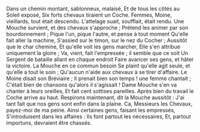 Dans un chemin montant, sablonneux, malaisé,
Et de tous les côtés au Soleil exposé,
Six forts chevaux tiraient un Coche.
Femmes, Moine, vieillards, tout était descendu.
L'attelage suait, soufflait, était rendu.
Une Mouche survient, et des chevaux s'approche ;
Prétend les animer par son bourdonnement ;
Pique l'un, pique l'autre, et pense à tout moment
Qu'elle fait aller la machine,
S'assied sur le timon, sur le nez du Cocher ;
Aussitôt que le char chemine,
Et qu'elle voit les gens marcher,
Elle s'en attribue uniquement la gloire ;
Va, vient, fait l'empressée ; il semble que ce soit
Un Sergent de bataille allant en chaque endroit
Faire avancer ses gens, et hâter la victoire.
La Mouche en ce commun besoin
Se plaint qu'elle agit seule, et qu'elle a tout le soin ;
Qu'aucun n'aide aux chevaux à se tirer d'affaire.
Le Moine disait son Bréviaire ;
Il prenait bien son temps ! une femme chantait ;
C'était bien de chansons qu'alors il s'agissait !
Dame Mouche s'en va chanter à leurs oreilles,
Et fait cent sottises pareilles.
Après bien du travail le Coche arrive au haut.
Respirons maintenant, dit la Mouche aussitôt :
J'ai tant fait que nos gens sont enfin dans la plaine.
Ca, Messieurs les Chevaux, payez-moi de ma peine.
Ainsi certaines gens, faisant les empressés,
S'introduisent dans les affaires :
Ils font partout les nécessaires,
Et, partout importuns, devraient être chassés.
